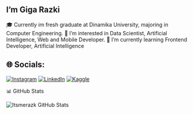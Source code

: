 
## I’m Giga Razki 
 🎓 Currently im fresh graduate at Dinamika University, majoring in Computer Engineering.
 👀 I’m interested in Data Scientist, Artificial Intelligence, Web and Mobile Developer.
 🌱 I’m currently learning Frontend Developer, Artificial Intelligence
 
## 🌐 Socials:
[![Instagram](https://img.shields.io/badge/Instagram-%23E4405F.svg?logo=Instagram&logoColor=white)](https://www.instagram.com/gigarazkiarianda/) 
[![LinkedIn](https://img.shields.io/badge/LinkedIn-%230077B5.svg?logo=linkedin&logoColor=white)](https://www.linkedin.com/in/gigarazkiarianda/)
[![Kaggle](https://img.shields.io/badge/Kaggle-035a7d?style=for-the-badge&logo=kaggle&logoColor=white)](https://www.kaggle.com/gigarazki)
           
📊 GitHub Stats

![Itsmerazk GitHub Stats](https://github-readme-stats.vercel.app/api?itsmerazk&show_icons=true&theme=radical)












